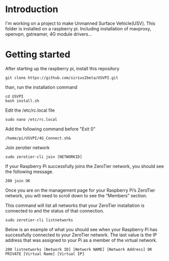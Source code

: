 # Introduction
I'm working on a project to make Unmanned Surface Vehicle(USV). This folder is installed on a raspberry pi. Including installation of mavproxy, openvpn, gstreamer, 4G module drivers... 
# Getting started
After starting up the raspberry pi, install this repository
```
git clone https://github.com/sirius2beta/USVPI.git
```
than, run the installation command
```
cd USVPI
bash install.sh
```
Edit the /etc/rc.local file
```
sudo nano /etc/rc.local
```
Add the following command before "Exit 0"
```
/home/pi/USVPI/4G_Connect.sh&
```
Join zerotier network
```
sudo zerotier-cli join [NETWORKID]
```
If your Raspberry Pi successfully joins the ZeroTier network, you should see the following message.
```
200 join OK
```
Once you are on the management page for your Raspberry Pi’s ZeroTier network, you will need to scroll down to see the “Members” section.

This command will list all networks that your ZeroTier installation is connected to and the status of that connection.
```
sudo zerotier-cli listnetworks
```
Below is an example of what you should see when your Raspberry Pi has successfully connected to your ZeroTier network. The last value is the IP address that was assigned to your Pi as a member of the virtual network.
```
200 listnetworks [Network ID] [Network NAME] [Network Address] OK PRIVATE [Virtual Name] [Virtual IP]
```
